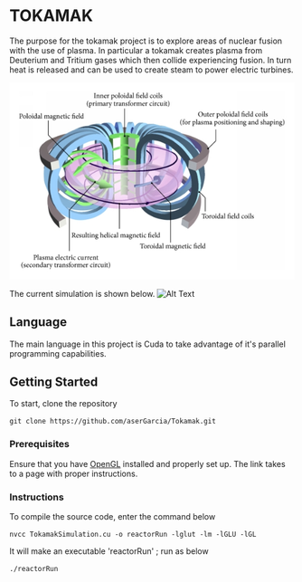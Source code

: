 # TOKAMAK

The purpose for the tokamak project is to explore areas of nuclear fusion with the use of plasma.
In particular a tokamak creates plasma from Deuterium and Tritium gases which then collide
experiencing fusion. In turn heat is released and can be used to create steam to power electric turbines.

![Tokamak Diagram](/assets/tokamak.jpg "Tokamak Diagram")

The current simulation is shown below.
![Alt Text](/assets/noTraceNoCollision.gif)

## Language
The main language in this project is Cuda to take advantage of it's parallel programming capabilities.

## Getting Started
To start, clone the repository
```
git clone https://github.com/aserGarcia/Tokamak.git
```

### Prerequisites

Ensure that you have [OpenGL](http://www.prinmath.com/csci5229/misc/install.html) installed and properly set up. The link takes to a page with proper instructions.

### Instructions
To compile the source code, enter the command below
```
nvcc TokamakSimulation.cu -o reactorRun -lglut -lm -lGLU -lGL
```
It will make an executable 'reactorRun' ; run as below
```
./reactorRun
```